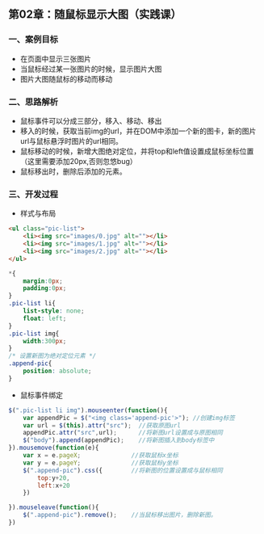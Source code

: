 ## 第02章：随鼠标显示大图（实践课）

### 一、案例目标

* 在页面中显示三张图片
* 当鼠标经过某一张图片的时候，显示图片大图
* 图片大图随鼠标的移动而移动

### 二、思路解析

* 鼠标事件可以分成三部分，移入、移动、移出
* 移入的时候，获取当前img的url，并在DOM中添加一个新的图卡，新的图片url与鼠标悬浮时图片的url相同。
* 鼠标移动的时候，新增大图绝对定位，并将top和left值设置成鼠标坐标位置（这里需要添加20px,否则忽悠bug）
* 鼠标移出时，删除后添加的元素。

### 三、开发过程

* 样式与布局

``` html
<ul class="pic-list">
    <li><img src="images/0.jpg" alt=""></li>
    <li><img src="images/1.jpg" alt=""></li>
    <li><img src="images/2.jpg" alt=""></li>
</ul>
```

``` css
*{
    margin:0px;
    padding:0px;
}
.pic-list li{
    list-style: none;
    float: left;
}
.pic-list img{
    width:300px;
}
/* 设置新图为绝对定位元素 */
.append-pic{
    position: absolute;
}
```

* 鼠标事件绑定

``` js
$(".pic-list li img").mouseenter(function(){
    var appendPic = $("<img class='append-pic'>"); //创建img标签
    var url = $(this).attr("src");  //获取原图url
    appendPic.attr("src",url);      //将新图url设置成与原图相同
    $("body").append(appendPic);    //将新图插入到body标签中
}).mousemove(function(e){
    var x = e.pageX;              //获取鼠标x坐标
    var y = e.pageY;			  //获取鼠标y坐标
    $(".append-pic").css({        //将新图的位置设置成与鼠标相同
        top:y+20,
        left:x+20
    })

}).mouseleave(function(){
    $(".append-pic").remove();    //当鼠标移出图片，删除新图。
})
```



